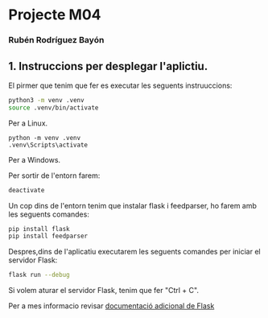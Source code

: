 # Projecte M04
### Rubén Rodríguez Bayón



## 1. Instruccions per desplegar l'aplictiu.
El pirmer que tenim que fer es executar les seguents instruuccions:
```bash
python3 -m venv .venv
source .venv/bin/activate
```
Per a Linux.
```batch
python -m venv .venv
.venv\Scripts\activate
```
Per a Windows.

Per sortir de l'entorn farem:
```bash
deactivate
```

Un cop dins de l'entorn tenim que instalar flask i feedparser, ho farem amb les seguents comandes:
```bash
pip install flask
pip install feedparser
```
Despres,dins de l'aplicatiu executarem les seguents comandes per iniciar el servidor Flask:
```bash
flask run --debug
```
Si volem aturar el servidor Flask, tenim que fer "Ctrl + C".

Per a mes informacio revisar [documentació adicional de Flask](https://flask.palletsprojects.com/en/3.0.x/)
